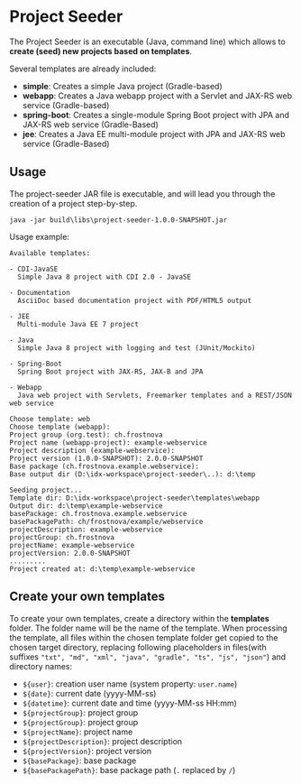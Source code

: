 # Project Seeder

The Project Seeder is an executable (Java, command line) which allows to **create (seed) new projects based on templates**.

Several templates are already included:
* **simple**: Creates a simple Java project (Gradle-based)
* **webapp**: Creates a Java webapp project with a Servlet and JAX-RS web service (Gradle-based)
* **spring-boot**: Creates a single-module Spring Boot project with JPA and JAX-RS web service (Gradle-Based)
* **jee**: Creates a Java EE multi-module project with JPA and JAX-RS web service (Gradle-Based)

## Usage

The project-seeder JAR file is executable, and will lead you through the creation of a project step-by-step.
```
java -jar build\libs\project-seeder-1.0.0-SNAPSHOT.jar
```
Usage example:
```
Available templates:

- CDI-JavaSE
  Simple Java 8 project with CDI 2.0 - JavaSE

- Documentation
  AsciiDoc based documentation project with PDF/HTML5 output

- JEE
  Multi-module Java EE 7 project

- Java
  Simple Java 8 project with logging and test (JUnit/Mockito)

- Spring-Boot
  Spring Boot project with JAX-RS, JAX-B and JPA

- Webapp
  Java web project with Servlets, Freemarker templates and a REST/JSON web service

Choose template: web
Choose template (webapp):
Project group (org.test): ch.frostnova
Project name (webapp-project): example-webservice
Project description (example-webservice):
Project version (1.0.0-SNAPSHOT): 2.0.0-SNAPSHOT
Base package (ch.frostnova.example.webservice):
Base output dir (D:\idx-workspace\project-seeder\..): d:\temp

Seeding project...
Template dir: D:\idx-workspace\project-seeder\templates\webapp
Output dir: d:\temp\example-webservice
basePackage: ch.frostnova.example.webservice
basePackagePath: ch/frostnova/example/webservice
projectDescription: example-webservice
projectGroup: ch.frostnova
projectName: example-webservice
projectVersion: 2.0.0-SNAPSHOT
.........
Project created at: d:\temp\example-webservice
```

## Create your own templates

To create your own templates, create a directory within the **templates** folder. The folder name will be the name of the template. When processing the template, all files within the chosen template folder get copied to the chosen target directory, replacing following placeholders in files(with suffixes `"txt", "md", "xml", "java", "gradle", "ts", "js", "json"`) and directory names:

 - `${user}`: creation user name (system property: `user.name`)
 - `${date}`: current date (yyyy-MM-ss)
 - `${datetime}`: current date and time (yyyy-MM-ss HH:mm)
 - `${projectGroup}`: project group
 - `${projectGroup}`: project group
 - `${projectName}`: project name
 - `${projectDescription}`: project description
 - `${projectVersion}`: project version
 - `${basePackage}`: base package
 - `${basePackagePath}`: base package path (`.` replaced by `/`)

